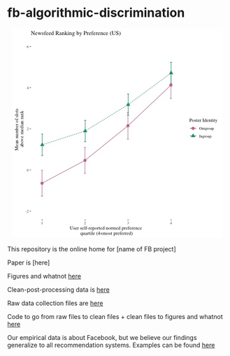 # fb-algorithmic-discrimination

<p align="center">
<img src="https://github.com/diagdavenport/fb-algorithmic-discrimination/blob/main/Output/Graphs/Audit/Ranking%20line%20graphs/US%20NF%20norm%20pref%20by%20median%20rank%20by%20group.jpg">
</p>

This repository is the online home for [name of FB project] 

Paper is [here]

Figures and whatnot [here](https://github.com/diagdavenport/fb-algorithmic-discrimination/tree/main/Output/Graphs)

Clean-post-processing data is [here](https://github.com/diagdavenport/fb-algorithmic-discrimination/tree/main/Temp)

Raw data collection files are [here](https://github.com/diagdavenport/fb-algorithmic-discrimination/tree/main/Data)

Code to go from raw files to clean files + clean files to figures and whatnot [here](https://github.com/diagdavenport/fb-algorithmic-discrimination/tree/main/Scripts)

Our empirical data is about Facebook, but we believe our findings generalize to all recommendation systems. Examples can be found [here](https://docs.google.com/spreadsheets/d/12AD_KNlMbiCj-wLliADPvOoaFzuGN1azS8RjHxIClw8/edit?usp=sharing)
